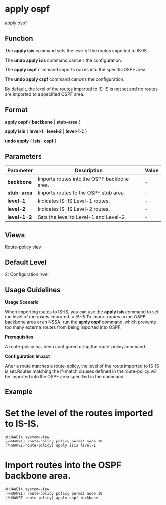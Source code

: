 apply ospf
==========

apply ospf

Function
--------



The **apply isis** command sets the level of the routes imported to IS-IS.

The **undo apply isis** command cancels the configuration.

The **apply ospf** command imports routes into the specific OSPF area.

The **undo apply ospf** command cancels the configuration.



By default, the level of the routes imported to IS-IS is not set and no routes are imported to a specified OSPF area.


Format
------

**apply ospf** { **backbone** | **stub-area** }

**apply isis** { **level-1** | **level-2** | **level-1-2** }

**undo apply** { **isis** | **ospf** }


Parameters
----------

| Parameter | Description | Value |
| --- | --- | --- |
| **backbone** | Imports routes into the OSPF backbone area. | - |
| **stub-area** | Imports routes to the OSPF stub area. | - |
| **level-1** | Indicates IS-IS Level-1 routes. | - |
| **level-2** | Indicates IS-IS Level-2 routes. | - |
| **level-1-2** | Sets the level to Level-1 and Level-2. | - |



Views
-----

Route-policy view


Default Level
-------------

2: Configuration level


Usage Guidelines
----------------

**Usage Scenario**



When importing routes to IS-IS, you can use the **apply isis** command to set the level of the routes imported to IS-IS.To import routes to the OSPF backbone area or an NSSA, run the **apply ospf** command, which prevents too many external routes from being imported into OSPF.



**Prerequisites**



A route-policy has been configured using the route-policy command.



**Configuration Impact**



After a route matches a route-policy, the level of the route imported to IS-IS is set.Routes matching the if-match clauses defined in the route-policy will be imported into the OSPF area specified in the command.




Example
-------

# Set the level of the routes imported to IS-IS.
```
<HUAWEI> system-view
[~HUAWEI] route-policy policy permit node 10
[*HUAWEI-route-policy] apply isis level-1

```

# Import routes into the OSPF backbone area.
```
<HUAWEI> system-view
[~HUAWEI] route-policy policy permit node 10
[*HUAWEI-route-policy] apply ospf backbone

```